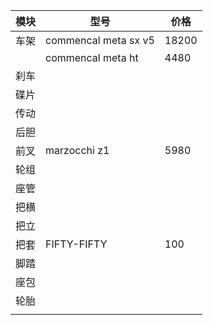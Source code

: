 | 模块 | 型号                 | 价格  |
| ---- | -------------------- | ----- |
| 车架 | commencal meta sx v5 | 18200 |
|      | commencal meta ht    | 4480  |
| 刹车 |                      |       |
| 碟片 |                      |       |
| 传动 |                      |       |
| 后胆 |                      |       |
| 前叉 | marzocchi z1         | 5980  |
| 轮组 |                      |       |
| 座管 |                      |       |
| 把横 |                      |       |
| 把立 |                      |       |
| 把套 | FIFTY-FIFTY          | 100   |
| 脚踏 |                      |       |
| 座包 |                      |       |
| 轮胎 |                      |       |
|      |                      |       |
